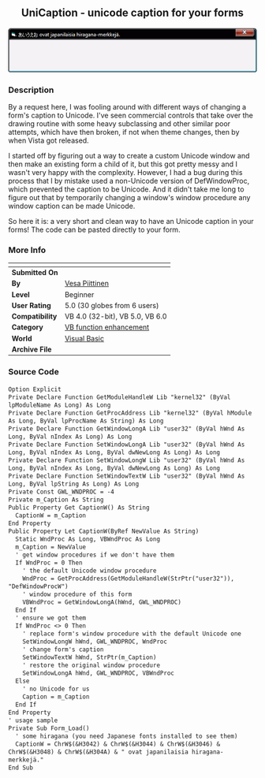 ﻿<div align="center">

## UniCaption \- unicode caption for your forms

<img src="PIC2008618101249100.gif">
</div>

### Description

By a request here, I was fooling around with different ways of changing a form's caption to Unicode. I've seen commercial controls that take over the drawing routine with some heavy subclassing and other similar poor attempts, which have then broken, if not when theme changes, then by when Vista got released.

I started off by figuring out a way to create a custom Unicode window and then make an existing form a child of it, but this got pretty messy and I wasn't very happy with the complexity. However, I had a bug during this process that I by mistake used a non-Unicode version of DefWindowProc, which prevented the caption to be Unicode. And it didn't take me long to figure out that by temporarily changing a window's window procedure any window caption can be made Unicode.

So here it is: a very short and clean way to have an Unicode caption in your forms! The code can be pasted directly to your form.
 
### More Info
 


<span>             |<span>
---                |---
**Submitted On**   |
**By**             |[Vesa Piittinen](https://github.com/Planet-Source-Code/PSCIndex/blob/master/ByAuthor/vesa-piittinen.md)
**Level**          |Beginner
**User Rating**    |5.0 (30 globes from 6 users)
**Compatibility**  |VB 4\.0 \(32\-bit\), VB 5\.0, VB 6\.0
**Category**       |[VB function enhancement](https://github.com/Planet-Source-Code/PSCIndex/blob/master/ByCategory/vb-function-enhancement__1-25.md)
**World**          |[Visual Basic](https://github.com/Planet-Source-Code/PSCIndex/blob/master/ByWorld/visual-basic.md)
**Archive File**   |[](https://github.com/Planet-Source-Code/vesa-piittinen-unicaption-unicode-caption-for-your-forms__1-70718/archive/master.zip)





### Source Code

```
Option Explicit
Private Declare Function GetModuleHandleW Lib "kernel32" (ByVal lpModuleName As Long) As Long
Private Declare Function GetProcAddress Lib "kernel32" (ByVal hModule As Long, ByVal lpProcName As String) As Long
Private Declare Function GetWindowLongA Lib "user32" (ByVal hWnd As Long, ByVal nIndex As Long) As Long
Private Declare Function SetWindowLongA Lib "user32" (ByVal hWnd As Long, ByVal nIndex As Long, ByVal dwNewLong As Long) As Long
Private Declare Function SetWindowLongW Lib "user32" (ByVal hWnd As Long, ByVal nIndex As Long, ByVal dwNewLong As Long) As Long
Private Declare Function SetWindowTextW Lib "user32" (ByVal hWnd As Long, ByVal lpString As Long) As Long
Private Const GWL_WNDPROC = -4
Private m_Caption As String
Public Property Get CaptionW() As String
  CaptionW = m_Caption
End Property
Public Property Let CaptionW(ByRef NewValue As String)
  Static WndProc As Long, VBWndProc As Long
  m_Caption = NewValue
  ' get window procedures if we don't have them
  If WndProc = 0 Then
    ' the default Unicode window procedure
    WndProc = GetProcAddress(GetModuleHandleW(StrPtr("user32")), "DefWindowProcW")
    ' window procedure of this form
    VBWndProc = GetWindowLongA(hWnd, GWL_WNDPROC)
  End If
  ' ensure we got them
  If WndProc <> 0 Then
    ' replace form's window procedure with the default Unicode one
    SetWindowLongW hWnd, GWL_WNDPROC, WndProc
    ' change form's caption
    SetWindowTextW hWnd, StrPtr(m_Caption)
    ' restore the original window procedure
    SetWindowLongA hWnd, GWL_WNDPROC, VBWndProc
  Else
    ' no Unicode for us
    Caption = m_Caption
  End If
End Property
' usage sample
Private Sub Form_Load()
  ' some hiragana (you need Japanese fonts installed to see them)
  CaptionW = ChrW$(&H3042) & ChrW$(&H3044) & ChrW$(&H3046) & ChrW$(&H3048) & ChrW$(&H304A) & " ovat japanilaisia hiragana-merkkejä."
End Sub
```


